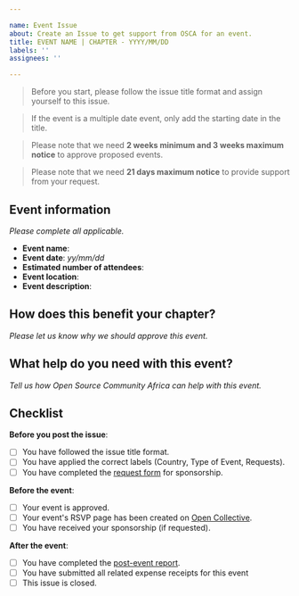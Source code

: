 ```yaml
---

name: Event Issue
about: Create an Issue to get support from OSCA for an event.
title: EVENT NAME | CHAPTER - YYYY/MM/DD
labels: ''
assignees: ''

---
```


> Before you start, please follow the issue title format and assign yourself to this issue.

> If the event is a multiple date event, only add the starting date in the title.

> Please note that we need **2 weeks minimum and 3 weeks maximum notice** to approve proposed events.

> Please note that we need **21 days maximum notice** to provide support from your request.

## Event information
_Please complete all applicable._

- **Event name**:
- **Event date**: _yy/mm/dd_
- **Estimated number of attendees**: 
- **Event location**:
- **Event description**:

## How does this benefit your chapter?
_Please let us know why we should approve this event._

## What help do you need with this event? 
_Tell us how Open Source Community Africa can help with this event._

## Checklist

**Before you post the issue**: 
- [ ] You have followed the issue title format.
- [ ] You have applied the correct labels (Country, Type of Event, Requests).
- [ ] You have completed the [request form](https://bit.ly/osca-cl-request) for sponsorship.

**Before the event**: 
- [ ] Your event is approved.
- [ ] Your event's RSVP page has been created on [Open Collective](https://opencollective/osca).
- [ ] You have received your sponsorship (if requested).

**After the event**:  
- [ ] You have completed the [post-event report](/chapter-leads-hub/blob/master/docs/post-event-template.md).
- [ ] You have submitted all related expense receipts for this event
- [ ] This issue is closed.
